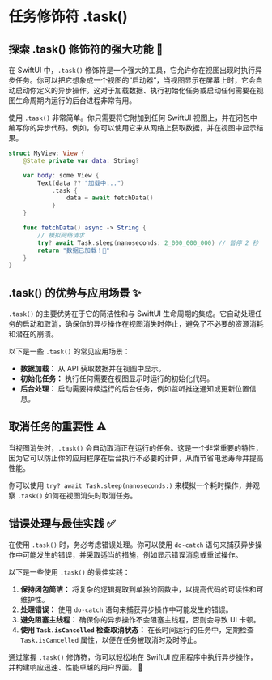 ﻿# 任务修饰符 .task()

## 探索 .task() 修饰符的强大功能 🚀

在 SwiftUI 中，`.task()` 修饰符是一个强大的工具，它允许你在视图出现时执行异步任务。你可以把它想象成一个视图的“启动器”，当视图显示在屏幕上时，它会自动启动你定义的异步操作。这对于加载数据、执行初始化任务或启动任何需要在视图生命周期内运行的后台进程非常有用。

使用 `.task()` 非常简单。你只需要将它附加到任何 SwiftUI 视图上，并在闭包中编写你的异步代码。例如，你可以使用它来从网络上获取数据，并在视图中显示结果。

```swift
struct MyView: View {
    @State private var data: String?

    var body: some View {
        Text(data ?? "加载中...")
            .task {
                data = await fetchData()
            }
    }

    func fetchData() async -> String {
        // 模拟网络请求
        try? await Task.sleep(nanoseconds: 2_000_000_000) // 暂停 2 秒
        return "数据已加载！🎉"
    }
}
```

## .task() 的优势与应用场景 ✨

`.task()` 的主要优势在于它的简洁性和与 SwiftUI 生命周期的集成。它自动处理任务的启动和取消，确保你的异步操作在视图消失时停止，避免了不必要的资源消耗和潜在的崩溃。

以下是一些 `.task()` 的常见应用场景：

*   **数据加载：** 从 API 获取数据并在视图中显示。
*   **初始化任务：** 执行任何需要在视图显示时运行的初始化代码。
*   **后台处理：** 启动需要持续运行的后台任务，例如监听推送通知或更新位置信息。

## 取消任务的重要性 ⚠️

当视图消失时，`.task()` 会自动取消正在运行的任务。这是一个非常重要的特性，因为它可以防止你的应用程序在后台执行不必要的计算，从而节省电池寿命并提高性能。

你可以使用 `try? await Task.sleep(nanoseconds:)` 来模拟一个耗时操作，并观察 `.task()` 如何在视图消失时取消任务。

## 错误处理与最佳实践 ✅

在使用 `.task()` 时，务必考虑错误处理。你可以使用 `do-catch` 语句来捕获异步操作中可能发生的错误，并采取适当的措施，例如显示错误消息或重试操作。

以下是一些使用 `.task()` 的最佳实践：

1.  **保持闭包简洁：** 将复杂的逻辑提取到单独的函数中，以提高代码的可读性和可维护性。
2.  **处理错误：** 使用 `do-catch` 语句来捕获异步操作中可能发生的错误。
3.  **避免阻塞主线程：** 确保你的异步操作不会阻塞主线程，否则会导致 UI 卡顿。
4.  **使用 `Task.isCancelled` 检查取消状态：** 在长时间运行的任务中，定期检查 `Task.isCancelled` 属性，以便在任务被取消时及时停止。

通过掌握 `.task()` 修饰符，你可以轻松地在 SwiftUI 应用程序中执行异步操作，并构建响应迅速、性能卓越的用户界面。 🚀


